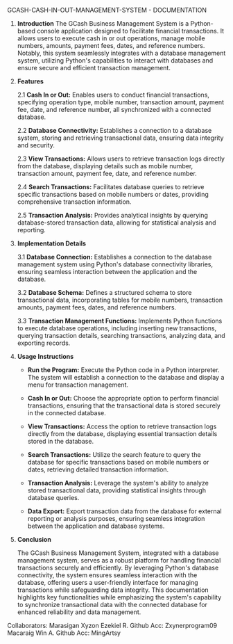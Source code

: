 GCASH-CASH-IN-OUT-MANAGEMENT-SYSTEM - DOCUMENTATION

1. **Introduction**
The GCash Business Management System is a Python-based console application designed to facilitate financial transactions. It allows users to execute cash in or out operations, manage mobile numbers, amounts, payment fees, dates, and reference numbers. Notably, this system seamlessly integrates with a database management system, utilizing Python's capabilities to interact with databases and ensure secure and efficient transaction management.

2. **Features**
   
    2.1 **Cash In or Out:** Enables users to conduct financial transactions, specifying operation type, mobile number, transaction amount, payment fee, date, and reference number, all synchronized with a connected database.
    
    2.2 **Database Connectivity:** Establishes a connection to a database system, storing and retrieving transactional data, ensuring data integrity and security.
    
    2.3 **View Transactions:** Allows users to retrieve transaction logs directly from the database, displaying details such as mobile number, transaction amount, payment fee, date, and reference number.
    
    2.4 **Search Transactions:** Facilitates database queries to retrieve specific transactions based on mobile numbers or dates, providing comprehensive transaction information.
    
    2.5 **Transaction Analysis:** Provides analytical insights by querying database-stored transaction data, allowing for statistical analysis and reporting.

3. **Implementation Details**

    3.1 **Database Connection:** Establishes a connection to the database management system using Python's database connectivity libraries, ensuring seamless interaction between the application and the database.
    
    3.2 **Database Schema:** Defines a structured schema to store transactional data, incorporating tables for mobile numbers, transaction amounts, payment fees, dates, and reference numbers.
    
    3.3 **Transaction Management Functions:** Implements Python functions to execute database operations, including inserting new transactions, querying transaction details, searching transactions, analyzing data, and exporting records.

4. **Usage Instructions**
   
    - **Run the Program:** Execute the Python code in a Python interpreter. The system will establish a connection to the database and display a menu for transaction management.
    
    - **Cash In or Out:** Choose the appropriate option to perform financial transactions, ensuring that the transactional data is stored securely in the connected database.
    
    - **View Transactions:** Access the option to retrieve transaction logs directly from the database, displaying essential transaction details stored in the database.
    
    - **Search Transactions:** Utilize the search feature to query the database for specific transactions based on mobile numbers or dates, retrieving detailed transaction information.
    
    - **Transaction Analysis:** Leverage the system's ability to analyze stored transactional data, providing statistical insights through database queries.
    
    - **Data Export:** Export transaction data from the database for external reporting or analysis purposes, ensuring seamless integration between the application and database systems.

5. **Conclusion**
   
    The GCash Business Management System, integrated with a database management system, serves as a robust platform for handling financial transactions securely and efficiently. By leveraging Python's database connectivity, the system ensures seamless interaction with the database, offering users a user-friendly interface for managing transactions while safeguarding data integrity. This documentation highlights key functionalities while emphasizing the system's capability to synchronize transactional data with the connected database for enhanced reliability and data management.

Collaborators:
Marasigan Xyzon Ezekiel R. Github Acc: Zxynerprogram09
Macaraig Win A. Github Acc: MingArtsy
